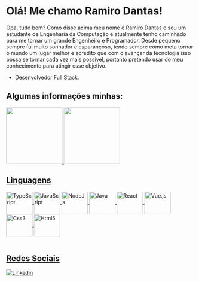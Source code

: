 # Olá! Me chamo Ramiro Dantas!

Opa, tudo bem? Como disse acima meu nome é Ramiro Dantas e sou um estudante de Engenharia da Computação e atualmente tenho caminhado para me tornar um grande Engenheiro e Programador. Desde pequeno sempre fui muito sonhador e esparançoso, tendo sempre como meta tornar o mundo um lugar melhor e acredito que com o avançar da tecnologia isso possa se tornar cada vez mais possível, portanto pretendo usar do meu conhecimento para atingir esse objetivo.

- Desenvolvedor Full Stack.

## Algumas informações minhas:
<div>
  <a href="https://github.com/RamiroDantas">
  <img height="150em" src="https://github-readme-stats.vercel.app/api?username=RamiroDantas&count_private=true&show_icons=true&theme=github_dark" />
  <img height="150em" src="https://github-readme-stats.vercel.app/api/top-langs/?username=RamiroDantas&layout=compact&theme=github_dark"/>
</div>  

## Linguagens

<div style="display: inline_block">
  <img align="center" alt="TypeScript" height="60" width="70" src="https://cdn.jsdelivr.net/gh/devicons/devicon/icons/typescript/typescript-original.svg"/>
  <img align="center" alt="JavaScript" height="60" width="70" src="https://cdn.jsdelivr.net/gh/devicons/devicon/icons/javascript/javascript-original.svg" />
  <img align="center" alt="NodeJs" height="60" width="70" src="https://cdn.jsdelivr.net/gh/devicons/devicon/icons/nodejs/nodejs-original-wordmark.svg"/>
  <img align="center" alt="Java" height="60" width="70" src="https://cdn.jsdelivr.net/gh/devicons/devicon/icons/java/java-original-wordmark.svg"/>
  <img align="center" alt="React" height="60" width="70" src="https://cdn.jsdelivr.net/gh/devicons/devicon/icons/react/react-original.svg"/>
  <img align="center" alt="Vue.js" height="60" width="70"
       src="https://cdn.jsdelivr.net/gh/devicons/devicon/icons/vuejs/vuejs-original.svg" />
  <img align="center" alt="Css3" height="60" width="70" src="https://cdn.jsdelivr.net/gh/devicons/devicon/icons/css3/css3-original.svg" />
  <img align="center" alt="Html5" height="60" width="70" src="https://cdn.jsdelivr.net/gh/devicons/devicon/icons/html5/html5-original.svg" />
 
</div><br/>

## Redes Sociais
[![Linkedin](https://img.shields.io/badge/LinkedIn-0077B5?style=for-the-badge&logo=linkedin&logoColor=white)](https://www.linkedin.com/in/ramiro-dantas-766908228)
  

